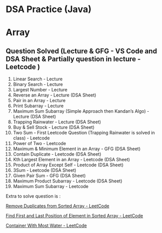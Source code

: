 # DSA Practice (Java)

# Array

## Question Solved (Lecture & GFG - VS Code and DSA Sheet & Partially question in lecture - Leetcode )

1. Linear Search - Lecture
2. Binary Search - Lecture 
3. Largest Number - Lecture
4. Reverse an Array - Lecture (DSA Sheet)
5. Pair in an Array - Lecture 
6. Print Subarray - Lecture
7. Maximum Sum Subarray (Simple Approach then Kandan’s Algo) - Lecture (DSA Sheet)
8. Trapping Rainwater - Lecture (DSA Sheet)
9. Buy & Sell Stock - Lecture (DSA Sheet)
10. Two Sum - First Leetcode Question (Trapping Rainwater is solved in class) - Leetcode
11. Power of Two - Leetcode
12. Maximum & Minimum Element in an Array - GFG (DSA Sheet)
13. Contain Duplicate - Leetcode (DSA Sheet)
14. Kth Largest Element in an Array - Leetcode (DSA Sheet)
15. Product of Array Except Self - Leetcode (DSA Sheet)
16. 3Sum - Leetcode (DSA Sheet)
17. Given Pair Sum - GFG (DSA Sheet)
18. Maximum Product Subarray - Leetcode (DSA Sheet)
19. Maximum Sum Subarray - Leetcode

Extra to solve question is :

[Remove Duplicates from Sorted Array - LeetCode](https://leetcode.com/problems/remove-duplicates-from-sorted-array/)

[Find First and Last Position of Element in Sorted Array - LeetCode](https://leetcode.com/problems/find-first-and-last-position-of-element-in-sorted-array/)

[Container With Most Water - LeetCode](https://leetcode.com/problems/container-with-most-water/)
